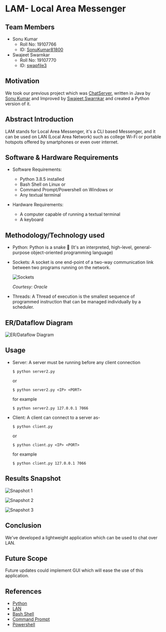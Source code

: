 # LAM- Local Area Messenger

## Team Members
- Sonu Kumar
  - Roll No: 19107766
  - ID: [SonuKumar81800](https://github.com/SonuKumar81800)
- Swajeet Swarnkar
  - Roll No: 19107770
  - ID: [swapfile3](https://github.com/swapfile3)

## Motivation
We took our previous project which was
[ChatServer](https://github.com/SonuKumar81800/ChatServer), written in Java
by [Sonu Kumar](https://github.com/SonuKumar81800) and Improved by
[Swajeet Swarnkar](https://github.com/swapfile3) and created a Python version of it.

## Abstract Introduction
LAM stands for Local Area Messenger, it's a CLI based Messenger, and
it can be used on LAN (Local Area Network) such as college Wi-Fi or
portable hotspots offered by smartphones or even over internet.

## Software & Hardware Requirements
- Software Requirements:
  - Python 3.8.5 installed
  - Bash Shell on Linux or
  - Command Prompt/Powershell on Windows or
  - Any textual terminal


- Hardware Requirements:
  - A computer capable of running a textual terminal
  - A keyboard


## Methodology/Technology used
- Python: Python is a snake :snake: (It's an interpreted, high-level, general-purpose
  object-oriented programming language)


- Sockets: A socket is one end-point of a two-way communication link between
  two programs running on the network.
  
  ![Sockets](Presentation/6connect.gif)
  
  *Courtesy: Oracle*


- Threads: A Thread of execution is the smallest sequence of programmed
  instruction that can be managed individually by a scheduler.


## ER/Dataflow Diagram
![ER/Dataflow Diagram](Presentation/our_server.png)


## Usage
- Server: A server must be running before any client connection
  
  `$ python server2.py`
  
  or
  
  `$ python server2.py <IP> <PORT>`
  
  for example
  
  `$ python server2.py 127.0.0.1 7066`


- Client: A client can connect to a server as-
  
  `$ python client.py`
  
  or
  
  `$ python client.py <IP> <PORT>`
  
  for example
  
  `$ python client.py 127.0.0.1 7066`


## Results Snapshot
  ![Snapshot 1](Presentation/Server.png)

  ![Snapshot 2](Presentation/Client1.png)

  ![Snapshot 3](Presentation/Client2.png)
  

## Conclusion
We've developed a lightweight application which can be used to chat over LAN.

## Future Scope
Future updates could implement GUI which will ease the use of this application.

## References
- [Python](https://python.org)
- [LAN](https://en.wikipedia.org/wiki/Local_area_network)
- [Bash Shell](https://en.wikipedia.org/wiki/Bash_(Unix_shell))
- [Command Prompt](https://en.wikipedia.org/wiki/Cmd.exe)
- [Powershell](https://docs.microsoft.com/en-us/powershell)
